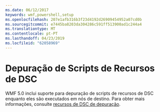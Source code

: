 ```yaml
---
ms.date: 06/12/2017
keywords: wmf,powershell,setup
ms.openlocfilehash: 207e1afb316b3f23d4192d26909454952a07cd0b
ms.sourcegitcommit: e7445ba8203da304286c591ff513900ad1c244a4
ms.translationtype: MT
ms.contentlocale: pt-PT
ms.lasthandoff: 04/23/2019
ms.locfileid: "62058969"
---
```

# <a name="dsc-resource-script-debugging"></a>Depuração de Scripts de Recursos de DSC

WMF 5.0 inclui suporte para depuração de scripts de recursos de DSC enquanto eles são executados em nós de destino.
Para obter mais informações, consulte [recursos de DSC de depuração](https://msdn.microsoft.com/powershell/dsc/debugresource).
